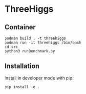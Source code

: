 # ThreeHiggs

## Container
```
podman build . -t threehiggs 
podman run -it threehiggs /bin/bash
cd src
python3 runBenchmark.py
```

## Installation
Install in developer mode with pip:
```
pip install -e .
```


